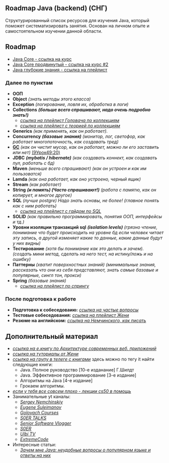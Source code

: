 ## Roadmap Java (backend) (СНГ)

Структурированный список ресурсов для изучения Java, который поможет систематизировать занятия. Основан на личном опыте и самостоятельном изучении данной области.

## Roadmap
* [Java Core - ссылка на курс](https://coursehunter.net/course/java-dzhava-dlya-nachinayushchih-s-nulya-do-sertifikata-oracle)
* [Java Core продвинутый - ссылка на курс #2](https://coursehunter.net/course/java-poluchi-chernyy-poyas)
* [Java глубокие знания - ссылка на плейлист](https://youtube.com/playlist?list=PLoij6udfBnciBZf7aLRmayAzcisWfAwOY)

### Далее по пунктам
* **ООП**
* **Object** *(знать методы этого класса)*
* **Exception** *(логирование, ловля их, обработка в логи)*
* **Collections** **_(больше всего спрашивают, надо очень подробно знать!)_**
  - *[ссылка на плейлист Головача по коллекциям](https://youtube.com/playlist?list=PLoij6udfBncgj3VbXvJxUIZOnFFHMv7os)*
  - *[ссылка на плейлист с теорией по коллекциям](https://youtube.com/playlist?list=PLrCZzMib1e9pDxHYzmEzMmnMMUK-dz0_7)*
* **Generics** *(как применять, как он работает).*
* **Concurrency** **_(базовые знания)_** *(монитор, лог, светофор, как работает многопоточность, как создавать тред)*
* **[GC](https://java-online.ru/garbage-collection.xhtml)** *(как он чистит мусор, как он работает, можно ли его заставить или нет)* [(9Урок49:20)](https://coursehunter.net/course/java-dzhava-dlya-nachinayushchih-s-nulya-do-sertifikata-oracle)
* **JDBC** **_(mybatis / hibernate)_** *(как создавать коннект, как создавать пул, работать с бд)*
* **Maven** *(меньше всего спрашивают) (как он устроен и как им пользоватся)*
* **Lamda** *(как она работает, как оно устроено, черный ящик)*
* **Stream** *(как работает)*
* **String** **_(и память) (Часто спрашивают!)_** *(работа с памятю, как он копирует, и многое другое)*
* **SQL** *(лучше postgre) Надо знать основы, не более! (главное понять как с ним работать)*
  - *[ссылка на плейлист с гайдом по SQL](https://youtube.com/playlist?list=PL07gy0X0ydd0_SrqguK2zVIQg07sbTEDK)*
* **SOLID** *(как правильно программировать, понятия ООП, интерфейсы и тд.)*
* **Уровни изоляции транзакций sql** **_(isolation levels)_** *(грязно чтение, понимание что будет происходить на уровне бд если человек читает эту запись, а другой изменяет  какие то данные, какие данные будут у них видны)*
* **Тестирование** *(хотя бы понимание как это делать и зачем). (создать мини метод, сделать на него тест, на истину/ложь и на ошибку)*
* **Паттерны** *(хватит поверхностных знаний) (минимальные знания, рассказать что они из себя представляют, знать самые базовые и популярные, сингл тон, прокси)*
* **Spring** *(базовые знания)*
  - *[ссылка на плейлист по спрингу](https://youtube.com/playlist?list=PLAma_mKffTOR5o0WNHnY0mTjKxnCgSXrZ)*

### После подготовка к работе
* **Подготовка к собеседоваию:** *[ссылка на частые вопросы](https://jsehelper.blogspot.com/2016/01/blog-post_59.html)*
* **Тестовые собеседования:** *[ссылка на плейлист Жени](https://youtube.com/playlist?list=PLlsMRoVt5sTMMCwd_gLaaZMkQhzVh9hLA)*
* **Резюме на английском:** *[ссылка на Немчинского, как писать](https://www.youtube.com/watch?v=UV3YSVBJxX0)*

## Дополнительный материал
- *[ссылка на е.книгу по Архитектуре современных веб. приложений](https://workshop.zhashkevych.com/courses-info/60a6692126276a15b8dcfa39)*
- *[ссылка на туториалы от Жени](https://proselyte.net/tutorials/)*
- *[ссылка на групу в телеге с книгами](https://t.me/dmytrii_bookshelf)* здесь можно по тегу it найти следующие книги:
  - Java. Полное руководство [10-е изданание] Г.Шилдт
  - Java. Эффективное программирование [3-е издание]
  - Алгоритмы на Java [4-е издание]
  - Грокаем алгоритмы.
- *[если у тебя все совсем плохо - лекции cs50 в помощь](https://youtube.com/playlist?list=PLawfWYMUziZqyUL5QDLVbe3j5BKWj42E5)*
- Занимательные yt каналы:
  - *[Sergey Nemchinskiy](https://www.youtube.com/c/SergeyNemchinskiy)*
  - *[Eugene Suleimanov](https://www.youtube.com/c/EugeneSuleimanov)*
  - *[Golovach Courses](https://www.youtube.com/user/KharkovITCourses)*
  - *[S0ER TALKS](https://www.youtube.com/channel/UCcNotjFXtUZ6bTAWk1KpOWg)*
  - *[Senior Software Vlogger](https://www.youtube.com/c/SeniorSoftwareVlogger)*
  - *[S0ER](https://www.youtube.com/c/S0ERDEVS)*
  - *[Ulbi TV](https://www.youtube.com/c/UlbiTV)*
  - *[ExtremeCode](https://www.youtube.com/c/ExtremeCode)*
- Интересные статьи:
  - *[Зачем мне Java: неудобные вопросы о популярном языке и ответы на них](https://tproger.ru/articles/zachem-mne-java-voprosy-i-otvety/)*
